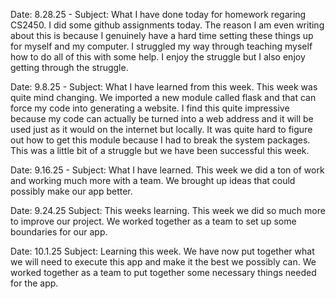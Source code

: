 Date: 8.28.25 - Subject: What I have done today for homework regaring CS2450.
I did some github assignments today. The reason I am even writing about this is because I genuinely have a hard time setting these things up for myself and my computer. I struggled my way through teaching myself how to do all of this with some help. I enjoy the struggle but I also enjoy getting through the struggle. 

Date: 9.8.25 - Subject: What I have learned from this week.
This week was quite mind changing. We imported a new module called flask and that can force my code into generating a website. I find this quite impressive because my code can actually be turned into a web address and it will be used just as it would on the internet but locally. It was quite hard to figure out how to get this module because I had to break the system packages. This was a little bit of a struggle but we have been successful this week. 

Date: 9.16.25 - Subject: What I have learned.
This week we did a ton of work and working much more with a team. We brought up ideas that could possibly make our app better.

Date: 9.24.25 Subject: This weeks learning.
This week we did so much more to improve our project. We worked together as a team to set up some boundaries for our app.

Date: 10.1.25 Subject: Learning this week. 
We have now put together what we will need to execute this app and make it the best we possibly can. We worked together as a team to put together some necessary things needed for the app. 

